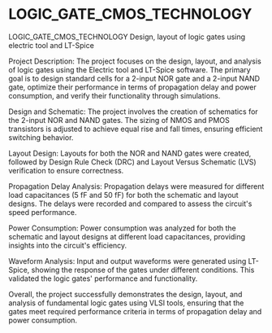 # LOGIC_GATE_CMOS_TECHNOLOGY
LOGIC_GATE_CMOS_TECHNOLOGY
Design, layout of logic gates using electric tool and LT-Spice

Project Description:
The project focuses on the design, layout, and analysis of logic gates using the Electric tool and LT-Spice software. The primary goal is to design standard cells for a 2-input NOR gate and a 2-input NAND gate, optimize their performance in terms of propagation delay and power consumption, and verify their functionality through simulations.

Design and Schematic: The project involves the creation of schematics for the 2-input NOR and NAND gates. The sizing of NMOS and PMOS transistors is adjusted to achieve equal rise and fall times, ensuring efficient switching behavior.

Layout Design: Layouts for both the NOR and NAND gates were created, followed by Design Rule Check (DRC) and Layout Versus Schematic (LVS) verification to ensure correctness.

Propagation Delay Analysis: Propagation delays were measured for different load capacitances (5 fF and 50 fF) for both the schematic and layout designs. The delays were recorded and compared to assess the circuit's speed performance.

Power Consumption: Power consumption was analyzed for both the schematic and layout designs at different load capacitances, providing insights into the circuit's efficiency.

Waveform Analysis: Input and output waveforms were generated using LT-Spice, showing the response of the gates under different conditions. This validated the logic gates' performance and functionality.

Overall, the project successfully demonstrates the design, layout, and analysis of fundamental logic gates using VLSI tools, ensuring that the gates meet required performance criteria in terms of propagation delay and power consumption.
